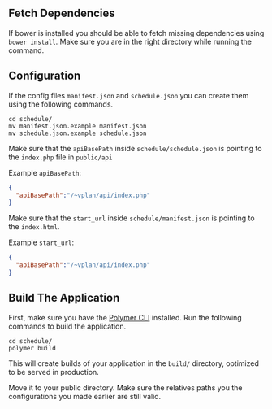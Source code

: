 
## Fetch Dependencies

If bower is installed you should be able to fetch missing dependencies using `bower install`. Make sure you are in the right directory while running the command.

## Configuration

If the config files `manifest.json` and `schedule.json` you can create them using the following commands.

```
cd schedule/
mv manifest.json.example manifest.json
mv schedule.json.example schedule.json
```

Make sure that the `apiBasePath` inside `schedule/schedule.json` is pointing to the `index.php` file in `public/api`



Example `apiBasePath`:

```json
{
  "apiBasePath":"/~vplan/api/index.php"
}
```

Make sure that the `start_url` inside `schedule/manifest.json` is pointing to the `index.html`.

Example `start_url`:

```json
{
  "apiBasePath":"/~vplan/api/index.php"
}
```


## Build The Application

First, make sure you have the [Polymer CLI](https://www.npmjs.com/package/polymer-cli) installed. Run the following commands to build the application.

```
cd schedule/
polymer build
```

This will create builds of your application in the `build/` directory, optimized to be served in production.

Move it to your public directory. Make sure the relatives paths you the configurations you made earlier are still valid.
